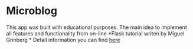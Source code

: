 # Microblog
This app was built with educational purposes. The main idea to implement all features and functionality from on-line *Flask tutorial writen by Miguel Grinberg *
Detail information you can find [here](https://blog.miguelgrinberg.com/post/the-flask-mega-tutorial-part-i-hello-world)

